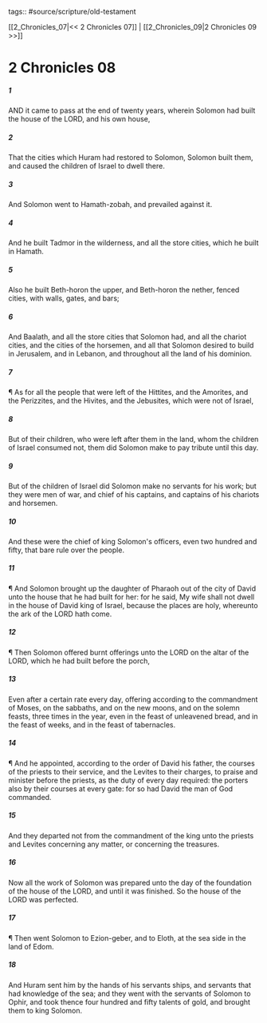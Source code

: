 tags:: #source/scripture/old-testament

[[2_Chronicles_07|<< 2 Chronicles 07]] | [[2_Chronicles_09|2 Chronicles 09 >>]]

# 2 Chronicles 08

##### 1

AND it came to pass at the end of twenty years, wherein Solomon had built the house of the LORD, and his own house,

##### 2

That the cities which Huram had restored to Solomon, Solomon built them, and caused the children of Israel to dwell there.

##### 3

And Solomon went to Hamath-zobah, and prevailed against it.

##### 4

And he built Tadmor in the wilderness, and all the store cities, which he built in Hamath.

##### 5

Also he built Beth-horon the upper, and Beth-horon the nether, fenced cities, with walls, gates, and bars;

##### 6

And Baalath, and all the store cities that Solomon had, and all the chariot cities, and the cities of the horsemen, and all that Solomon desired to build in Jerusalem, and in Lebanon, and throughout all the land of his dominion.

##### 7

¶ As for all the people that were left of the Hittites, and the Amorites, and the Perizzites, and the Hivites, and the Jebusites, which were not of Israel,

##### 8

But of their children, who were left after them in the land, whom the children of Israel consumed not, them did Solomon make to pay tribute until this day.

##### 9

But of the children of Israel did Solomon make no servants for his work; but they were men of war, and chief of his captains, and captains of his chariots and horsemen.

##### 10

And these were the chief of king Solomon's officers, even two hundred and fifty, that bare rule over the people.

##### 11

¶ And Solomon brought up the daughter of Pharaoh out of the city of David unto the house that he had built for her: for he said, My wife shall not dwell in the house of David king of Israel, because the places are holy, whereunto the ark of the LORD hath come.

##### 12

¶ Then Solomon offered burnt offerings unto the LORD on the altar of the LORD, which he had built before the porch,

##### 13

Even after a certain rate every day, offering according to the commandment of Moses, on the sabbaths, and on the new moons, and on the solemn feasts, three times in the year, even in the feast of unleavened bread, and in the feast of weeks, and in the feast of tabernacles.

##### 14

¶ And he appointed, according to the order of David his father, the courses of the priests to their service, and the Levites to their charges, to praise and minister before the priests, as the duty of every day required: the porters also by their courses at every gate: for so had David the man of God commanded.

##### 15

And they departed not from the commandment of the king unto the priests and Levites concerning any matter, or concerning the treasures.

##### 16

Now all the work of Solomon was prepared unto the day of the foundation of the house of the LORD, and until it was finished. So the house of the LORD was perfected.

##### 17

¶ Then went Solomon to Ezion-geber, and to Eloth, at the sea side in the land of Edom.

##### 18

And Huram sent him by the hands of his servants ships, and servants that had knowledge of the sea; and they went with the servants of Solomon to Ophir, and took thence four hundred and fifty talents of gold, and brought them to king Solomon.

